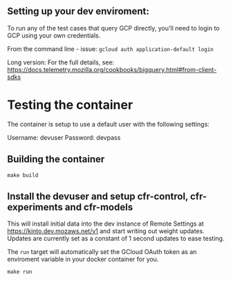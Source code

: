 ## Setting up your dev enviroment:

To run any of the test cases that query GCP directly, you'll need to
login to GCP using your own credentials.

From the command line - issue: `gcloud auth application-default login`

Long version:
For the full details, see: https://docs.telemetry.mozilla.org/cookbooks/bigquery.html#from-client-sdks


# Testing the container

The container is setup to use a default user with the following
settings:

Username: devuser
Password: devpass


## Building the container

```
make build
```


## Install the devuser and setup cfr-control, cfr-experiments and cfr-models


This will install initial data into the dev instance of Remote
Settings at https://kinto.dev.mozaws.net/v1 and start writing out
weight updates.  Updates are currently set as a constant of 1 second
updates to ease testing.

The `run` target will automatically set the GCloud OAuth token as an
enviroment variable in your docker container for you.

```
make run
```
